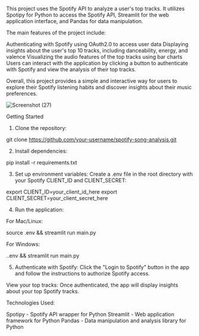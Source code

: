 This project uses the Spotify API to analyze a user's top tracks. It utilizes Spotipy for Python to access the Spotify API, Streamlit for the web application interface, and Pandas for data manipulation.

The main features of the project include:

Authenticating with Spotify using OAuth2.0 to access user data
Displaying insights about the user's top 10 tracks, including danceability, energy, and valence
Visualizing the audio features of the top tracks using bar charts
Users can interact with the application by clicking a button to authenticate with Spotify and view the analysis of their top tracks.

Overall, this project provides a simple and interactive way for users to explore their Spotify listening habits and discover insights about their music preferences.

![Screenshot (27)](https://github.com/e-basi/Spotify-Song-Analysis/assets/93174387/12ae7a2d-6088-4823-91fe-3aa9f0447444)

Getting Started

1) Clone the repository:

git clone https://github.com/your-username/spotify-song-analysis.git


2) Install dependencies:

pip install -r requirements.txt


3) Set up environment variables:
Create a .env file in the root directory with your Spotify CLIENT_ID and CLIENT_SECRET:

export CLIENT_ID=your_client_id_here
export CLIENT_SECRET=your_client_secret_here

4) Run the application:
   
For Mac/Linux:

source .env && streamlit run main.py

For Windows:


.\.env && streamlit run main.py

5) Authenticate with Spotify:
Click the "Login to Spotify" button in the app and follow the instructions to authorize Spotify access.

View your top tracks:
Once authenticated, the app will display insights about your top Spotify tracks.

Technologies Used: 


Spotipy - Spotify API wrapper for Python
Streamlit - Web application framework for Python
Pandas - Data manipulation and analysis library for Python


